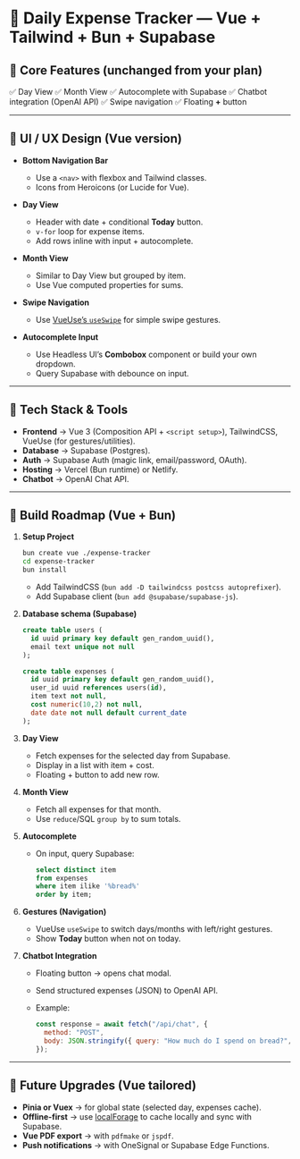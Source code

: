 # 📱 Daily Expense Tracker — Vue + Tailwind + Bun + Supabase

## 🔹 Core Features (unchanged from your plan)

✅ Day View
✅ Month View
✅ Autocomplete with Supabase
✅ Chatbot integration (OpenAI API)
✅ Swipe navigation
✅ Floating **+** button

---

## 🔹 UI / UX Design (Vue version)

* **Bottom Navigation Bar**

  * Use a `<nav>` with flexbox and Tailwind classes.
  * Icons from Heroicons (or Lucide for Vue).

* **Day View**

  * Header with date + conditional **Today** button.
  * `v-for` loop for expense items.
  * Add rows inline with input + autocomplete.

* **Month View**

  * Similar to Day View but grouped by item.
  * Use Vue computed properties for sums.

* **Swipe Navigation**

  * Use [VueUse’s `useSwipe`](https://vueuse.org/core/useSwipe/) for simple swipe gestures.

* **Autocomplete Input**

  * Use Headless UI’s **Combobox** component or build your own dropdown.
  * Query Supabase with debounce on input.

---

## 🔹 Tech Stack & Tools

* **Frontend** → Vue 3 (Composition API + `<script setup>`), TailwindCSS, VueUse (for gestures/utilities).
* **Database** → Supabase (Postgres).
* **Auth** → Supabase Auth (magic link, email/password, OAuth).
* **Hosting** → Vercel (Bun runtime) or Netlify.
* **Chatbot** → OpenAI Chat API.

---

## 🔹 Build Roadmap (Vue + Bun)

1. **Setup Project**

   ```bash
   bun create vue ./expense-tracker
   cd expense-tracker
   bun install
   ```

   * Add TailwindCSS (`bun add -D tailwindcss postcss autoprefixer`).
   * Add Supabase client (`bun add @supabase/supabase-js`).

2. **Database schema (Supabase)**

   ```sql
   create table users (
     id uuid primary key default gen_random_uuid(),
     email text unique not null
   );

   create table expenses (
     id uuid primary key default gen_random_uuid(),
     user_id uuid references users(id),
     item text not null,
     cost numeric(10,2) not null,
     date date not null default current_date
   );
   ```

3. **Day View**

   * Fetch expenses for the selected day from Supabase.
   * Display in a list with item + cost.
   * Floating + button to add new row.

4. **Month View**

   * Fetch all expenses for that month.
   * Use `reduce`/SQL `group by` to sum totals.

5. **Autocomplete**

   * On input, query Supabase:

     ```sql
     select distinct item 
     from expenses 
     where item ilike '%bread%'
     order by item;
     ```

6. **Gestures (Navigation)**

   * VueUse `useSwipe` to switch days/months with left/right gestures.
   * Show **Today** button when not on today.

7. **Chatbot Integration**

   * Floating button → opens chat modal.
   * Send structured expenses (JSON) to OpenAI API.
   * Example:

     ```js
     const response = await fetch("/api/chat", {
       method: "POST",
       body: JSON.stringify({ query: "How much do I spend on bread?", data: expenses })
     });
     ```

---

## 🔹 Future Upgrades (Vue tailored)

* **Pinia or Vuex** → for global state (selected day, expenses cache).
* **Offline-first** → use [localForage](https://localforage.github.io/localForage/) to cache locally and sync with Supabase.
* **Vue PDF export** → with `pdfmake` or `jspdf`.
* **Push notifications** → with OneSignal or Supabase Edge Functions.
